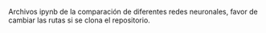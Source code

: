 Archivos ipynb de la comparación de diferentes redes neuronales, favor de cambiar las rutas si se clona el repositorio. 
